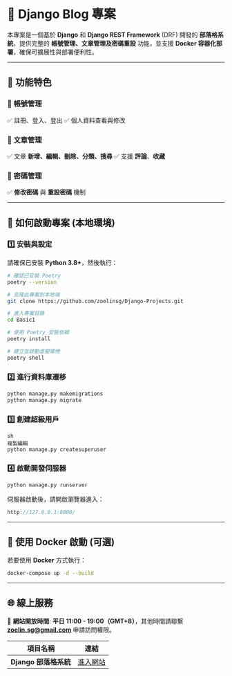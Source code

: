 # 📝 Django Blog 專案

本專案是一個基於 **Django** 和 **Django REST Framework** (DRF) 開發的 **部落格系統**，提供完整的 **帳號管理、文章管理及密碼重設** 功能，並支援 **Docker 容器化部署**，確保可擴展性與部署便利性。

---

## 🎯 功能特色

### 🔹 **帳號管理**
✅ 註冊、登入、登出
✅ 個人資料查看與修改

### 🔹 **文章管理**
✅ 文章 **新增、編輯、刪除、分類、搜尋**
✅ 支援 **評論**、**收藏**

### 🔹 **密碼管理**
✅ **修改密碼** 與 **重設密碼** 機制

---

## 🚀 如何啟動專案 (本地環境)

### 1️⃣ **安裝與設定**
請確保已安裝 **Python 3.8+**，然後執行：

```sh
# 確認已安裝 Poetry
poetry --version

# 克隆此專案到本地端
git clone https://github.com/zoelinsg/Django-Projects.git

# 進入專案目錄
cd Basic1

# 使用 Poetry 安裝依賴
poetry install

# 建立並啟動虛擬環境
poetry shell
```

### 2️⃣ **進行資料庫遷移**

```sh
python manage.py makemigrations
python manage.py migrate
```

### 3️⃣ **創建超級用戶**

```
sh
複製編輯
python manage.py createsuperuser

```

### 4️⃣ **啟動開發伺服器**

```sh
python manage.py runserver

```

伺服器啟動後，請開啟瀏覽器進入：

```cpp
http://127.0.0.1:8000/
```

---

## 🐳 使用 Docker 啟動 (可選)

若要使用 **Docker** 方式執行：

```sh
docker-compose up -d --build
```

---

## 🌐 線上服務

🔹 **網站開放時間**: **平日 11:00 - 19:00（GMT+8）**，其他時間請聯繫 **zoelin.sg@gmail.com** 申請訪問權限。

| 項目名稱 | 連結 |
| --- | --- |
| **Django 部落格系統** | [進入網站](https://zoe-blog.sunflowx.com/) |
